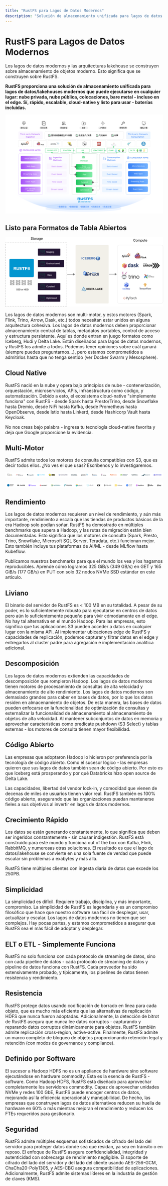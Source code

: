 ```yaml
---
title: "RustFS para Lagos de Datos Modernos"
description: "Solución de almacenamiento unificada para lagos de datos modernos y arquitecturas lakehouse que pueden ejecutarse en cualquier lugar"
---
```


# RustFS para Lagos de Datos Modernos

Los lagos de datos modernos y las arquitecturas lakehouse se construyen sobre almacenamiento de objetos moderno. Esto significa que se construyen sobre RustFS.

**RustFS proporciona una solución de almacenamiento unificada para lagos de datos/lakehouses modernos que puede ejecutarse en cualquier lugar: nube privada, nube pública, colocaciones, bare metal - incluso en el edge. Sí, rápido, escalable, cloud-native y listo para usar - baterías incluidas.**

![Arquitectura de Lago de Datos](images/data-lake-architecture.png)

## Listo para Formatos de Tabla Abiertos

![Formatos de Tabla](images/table-formats.png)

Los lagos de datos modernos son multi-motor, y estos motores (Spark, Flink, Trino, Arrow, Dask, etc.) todos necesitan estar unidos en alguna arquitectura cohesiva. Los lagos de datos modernos deben proporcionar almacenamiento central de tablas, metadatos portables, control de acceso y estructura persistente. Aquí es donde entran en juego formatos como Iceberg, Hudi y Delta Lake. Están diseñados para lagos de datos modernos, y RustFS los admite a todos. Podemos tener opiniones sobre cuál ganará (siempre puedes preguntarnos...), pero estamos comprometidos a admitirlos hasta que no tenga sentido (ver Docker Swarm y Mesosphere).

## Cloud Native

RustFS nació en la nube y opera bajo principios de nube - contenerización, orquestación, microservicios, APIs, infraestructura como código, y automatización. Debido a esto, el ecosistema cloud-native "simplemente funciona" con RustFS - desde Spark hasta Presto/Trino, desde Snowflake hasta Dremio, desde NiFi hasta Kafka, desde Prometheus hasta OpenObserve, desde Istio hasta Linkerd, desde Hashicorp Vault hasta Keycloak.

No nos creas bajo palabra - ingresa tu tecnología cloud-native favorita y deja que Google proporcione la evidencia.

## Multi-Motor

RustFS admite todos los motores de consulta compatibles con S3, que es decir todos ellos. ¿No ves el que usas? Escríbenos y lo investigaremos.

![Soporte Multi-Motor](images/multi-engine-1.svg)

![Soporte Multi-Motor](images/multi-engine-2.svg)

## Rendimiento

Los lagos de datos modernos requieren un nivel de rendimiento, y aún más importante, rendimiento a escala que las tiendas de productos básicos de la era Hadoop solo podían soñar. RustFS ha demostrado en múltiples benchmarks que supera a Hadoop, y las rutas de migración están bien documentadas. Esto significa que los motores de consulta (Spark, Presto, Trino, Snowflake, Microsoft SQL Server, Teradata, etc.) funcionan mejor. Esto también incluye tus plataformas de AI/ML - desde MLflow hasta Kubeflow.

Publicamos nuestros benchmarks para que el mundo los vea y los hagamos reproducibles. Aprende cómo logramos 325 GiB/s (349 GB/s) en GET y 165 GiB/s (177 GB/s) en PUT con solo 32 nodos NVMe SSD estándar en este artículo.

## Liviano

El binario del servidor de RustFS es < 100 MB en su totalidad. A pesar de su poder, es lo suficientemente robusto para ejecutarse en centros de datos pero aún lo suficientemente pequeño para vivir cómodamente en el edge. No hay tal alternativa en el mundo Hadoop. Para las empresas, esto significa que tus aplicaciones S3 pueden acceder a datos en cualquier lugar con la misma API. Al implementar ubicaciones edge de RustFS y capacidades de replicación, podemos capturar y filtrar datos en el edge y entregarlos al cluster padre para agregación e implementación analítica adicional.

## Descomposición

Los lagos de datos modernos extienden las capacidades de descomposición que rompieron Hadoop. Los lagos de datos modernos tienen motores de procesamiento de consultas de alta velocidad y almacenamiento de alto rendimiento. Los lagos de datos modernos son demasiado grandes para caber en bases de datos, por lo que los datos residen en almacenamiento de objetos. De esta manera, las bases de datos pueden enfocarse en la funcionalidad de optimización de consultas y externalizar la funcionalidad de almacenamiento al almacenamiento de objetos de alta velocidad. Al mantener subconjuntos de datos en memoria y aprovechar características como predicate pushdown (S3 Select) y tablas externas - los motores de consulta tienen mayor flexibilidad.

## Código Abierto

Las empresas que adoptaron Hadoop lo hicieron por preferencia por la tecnología de código abierto. Como el sucesor lógico - las empresas quieren que sus lagos de datos también sean de código abierto. Por esto es que Iceberg está prosperando y por qué Databricks hizo open source de Delta Lake.

Las capacidades, libertad del vendor lock-in, y comodidad que vienen de decenas de miles de usuarios tienen valor real. RustFS también es 100% código abierto, asegurando que las organizaciones puedan mantenerse fieles a sus objetivos al invertir en lagos de datos modernos.

## Crecimiento Rápido

Los datos se están generando constantemente, lo que significa que deben ser ingeridos constantemente - sin causar indigestión. RustFS está construido para este mundo y funciona out of the box con Kafka, Flink, RabbitMQ, y numerosas otras soluciones. El resultado es que el lago de datos/lakehouse se convierte en una sola fuente de verdad que puede escalar sin problemas a exabytes y más allá.

RustFS tiene múltiples clientes con ingesta diaria de datos que excede los 250PB.

## Simplicidad

La simplicidad es difícil. Requiere trabajo, disciplina, y más importante, compromiso. La simplicidad de RustFS es legendaria y es un compromiso filosófico que hace que nuestro software sea fácil de desplegar, usar, actualizar y escalar. Los lagos de datos modernos no tienen que ser complejos. Hay pocas partes, y estamos comprometidos a asegurar que RustFS sea el más fácil de adoptar y desplegar.

## ELT o ETL - Simplemente Funciona

RustFS no solo funciona con cada protocolo de streaming de datos, sino con cada pipeline de datos - cada protocolo de streaming de datos y pipeline de datos funciona con RustFS. Cada proveedor ha sido extensivamente probado, y típicamente, los pipelines de datos tienen resistencia y rendimiento.

## Resistencia

RustFS protege datos usando codificación de borrado en línea para cada objeto, que es mucho más eficiente que las alternativas de replicación HDFS que nunca fueron adoptadas. Adicionalmente, la detección de bitrot de RustFS asegura que nunca lee datos corruptos - capturando y reparando datos corruptos dinámicamente para objetos. RustFS también admite replicación cross-region, active-active. Finalmente, RustFS admite un marco completo de bloqueo de objetos proporcionando retención legal y retención (con modos de governance y compliance).

## Definido por Software

El sucesor a Hadoop HDFS no es un appliance de hardware sino software ejecutándose en hardware commodity. Esta es la esencia de RustFS - software. Como Hadoop HDFS, RustFS está diseñado para aprovechar completamente los servidores commodity. Capaz de aprovechar unidades NVMe y redes 100 GbE, RustFS puede encoger centros de datos, mejorando así la eficiencia operacional y manejabilidad. De hecho, las empresas que construyen lagos de datos alternativos reducen su huella de hardware en 60% o más mientras mejoran el rendimiento y reducen los FTEs requeridos para gestionarlo.

## Seguridad

RustFS admite múltiples esquemas sofisticados de cifrado del lado del servidor para proteger datos donde sea que residan, ya sea en tránsito o en reposo. El enfoque de RustFS asegura confidencialidad, integridad y autenticidad con sobrecarga de rendimiento negligible. El soporte de cifrado del lado del servidor y del lado del cliente usando AES-256-GCM, ChaCha20-Poly1305, y AES-CBC asegura compatibilidad de aplicaciones. Adicionalmente, RustFS admite sistemas líderes en la industria de gestión de claves (KMS).